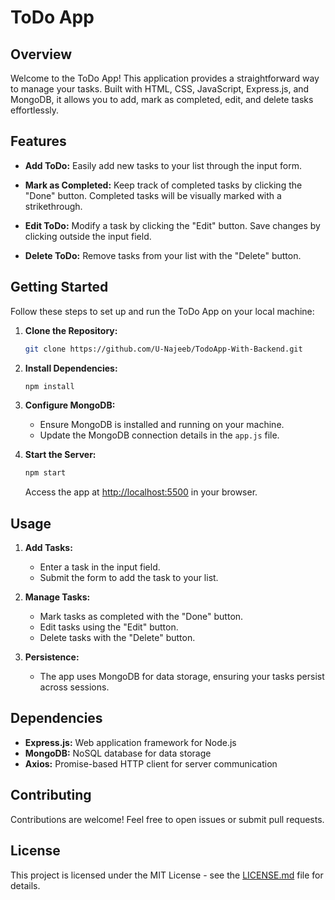 # ToDo App

## Overview

Welcome to the ToDo App! This application provides a straightforward way to manage your tasks. Built with HTML, CSS, JavaScript, Express.js, and MongoDB, it allows you to add, mark as completed, edit, and delete tasks effortlessly.

## Features

- **Add ToDo:** Easily add new tasks to your list through the input form.

- **Mark as Completed:** Keep track of completed tasks by clicking the "Done" button. Completed tasks will be visually marked with a strikethrough.

- **Edit ToDo:** Modify a task by clicking the "Edit" button. Save changes by clicking outside the input field.

- **Delete ToDo:** Remove tasks from your list with the "Delete" button.

## Getting Started

Follow these steps to set up and run the ToDo App on your local machine:

1. **Clone the Repository:**
    ```bash
    git clone https://github.com/U-Najeeb/TodoApp-With-Backend.git
    ```

2. **Install Dependencies:**
    ```bash
    npm install
    ```

3. **Configure MongoDB:**
    - Ensure MongoDB is installed and running on your machine.
    - Update the MongoDB connection details in the `app.js` file.

4. **Start the Server:**
    ```bash
    npm start
    ```
    Access the app at [http://localhost:5500](http://localhost:5500) in your browser.

## Usage

1. **Add Tasks:**
    - Enter a task in the input field.
    - Submit the form to add the task to your list.

2. **Manage Tasks:**
    - Mark tasks as completed with the "Done" button.
    - Edit tasks using the "Edit" button.
    - Delete tasks with the "Delete" button.

3. **Persistence:**
    - The app uses MongoDB for data storage, ensuring your tasks persist across sessions.

## Dependencies

- **Express.js:** Web application framework for Node.js
- **MongoDB:** NoSQL database for data storage
- **Axios:** Promise-based HTTP client for server communication

## Contributing

Contributions are welcome! Feel free to open issues or submit pull requests.

## License

This project is licensed under the MIT License - see the [LICENSE.md](LICENSE.md) file for details.
